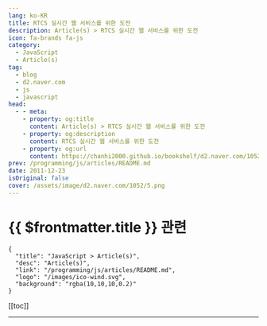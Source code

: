 ```yaml
---
lang: ko-KR
title: RTCS 실시간 웹 서비스를 위한 도전
description: Article(s) > RTCS 실시간 웹 서비스를 위한 도전
icon: fa-brands fa-js
category: 
  - JavaScript
  - Article(s)
tag: 
  - blog
  - d2.naver.com
  - js
  - javascript
head:  
  - - meta:
    - property: og:title
      content: Article(s) > RTCS 실시간 웹 서비스를 위한 도전
    - property: og:description
      content: RTCS 실시간 웹 서비스를 위한 도전
    - property: og:url
      content: https://chanhi2000.github.io/bookshelf/d2.naver.com/1052.html
prev: /programming/js/articles/README.md
date: 2011-12-23
isOriginal: false
cover: /assets/image/d2.naver.com/1052/5.png
---
```


# {{ $frontmatter.title }} 관련

```component VPCard
{
  "title": "JavaScript > Article(s)",
  "desc": "Article(s)",
  "link": "/programming/js/articles/README.md",
  "logo": "/images/ico-wind.svg",
  "background": "rgba(10,10,10,0.2)"
}
```

[[toc]]

---

<SiteInfo
  name="RTCS 실시간 웹 서비스를 위한 도전 | NAVER D2"
  desc="RTCS 실시간 웹 서비스를 위한 도전"
  url="https://d2.naver.com/helloworld/1052"
  logo="/assets/image/d2.naver.com/favicon.ico"
  preview="/assets/image/d2.naver.com/1052/5.png"/>

<!-- TODO: 작성 -->
